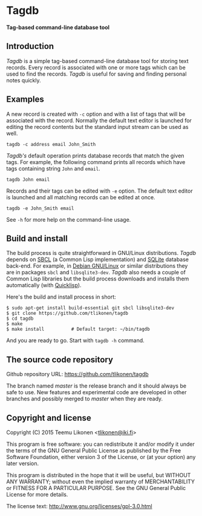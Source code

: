 Tagdb
=====

**Tag-based command-line database tool**


Introduction
------------

_Tagdb_ is a simple tag-based command-line database tool for storing
text records. Every record is associated with one or more tags which can
be used to find the records. _Tagdb_ is useful for saving and finding
personal notes quickly.


Examples
--------

A new record is created with `-c` option and with a list of tags that
will be associated with the record. Normally the default text editor is
launched for editing the record contents but the standard input stream
can be used as well.

    tagdb -c address email John_Smith

_Tagdb's_ default operation prints database records that match the given
tags. For example, the following command prints all records which have
tags containing string `John` and `email`.

    tagdb John email

Records and their tags can be edited with `-e` option. The default text
editor is launched and all matching records can be edited at once.

    tagdb -e John_Smith email

See `-h` for more help on the command-line usage.


Build and install
-----------------

The build process is quite straightforward in GNU/Linux distributions.
_Tagdb_ depends on [SBCL][] (a Common Lisp implementation) and
[SQLite][] database back-end. For example, in [Debian GNU/Linux][Debian]
or similar distributions they are in packages `sbcl` and
`libsqlite3-dev`. _Tagdb_ also needs a couple of Common Lisp libraries
but the build process downloads and installs them automatically (with
[Quicklisp][QL]).

Here's the build and install process in short:

    $ sudo apt-get install build-essential git sbcl libsqlite3-dev
    $ git clone https://github.com/tlikonen/tagdb
    $ cd tagdb
    $ make
    $ make install          # Default target: ~/bin/tagdb

And you are ready to go. Start with `tagdb -h` command.


[SBCL]:    http://www.sbcl.org/
[SQLite]:  http://www.sqlite.org/
[Debian]:  http://www.debian.org/
[QL]:      http://www.quicklisp.org/


The source code repository
--------------------------

Github repository URL: <https://github.com/tlikonen/tagdb>

The branch named _master_ is the release branch and it should always be
safe to use. New features and experimental code are developed in other
branches and possibly merged to _master_ when they are ready.


Copyright and license
---------------------

Copyright (C) 2015 Teemu Likonen <<tlikonen@iki.fi>>

This program is free software: you can redistribute it and/or modify it
under the terms of the GNU General Public License as published by the
Free Software Foundation, either version 3 of the License, or (at your
option) any later version.

This program is distributed in the hope that it will be useful, but
WITHOUT ANY WARRANTY; without even the implied warranty of
MERCHANTABILITY or FITNESS FOR A PARTICULAR PURPOSE. See the GNU General
Public License for more details.

The license text: <http://www.gnu.org/licenses/gpl-3.0.html>
